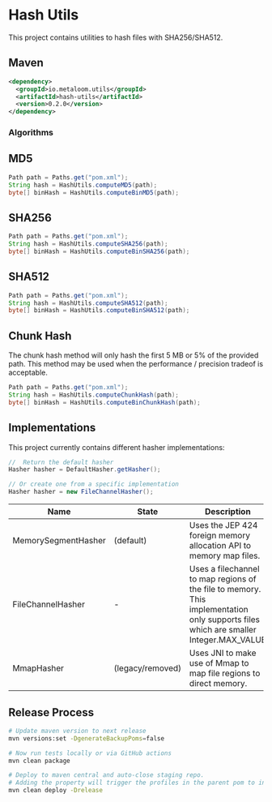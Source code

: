 # Hash Utils

This project contains utilities to hash files with SHA256/SHA512.


## Maven

```xml
<dependency>
  <groupId>io.metaloom.utils</groupId>
  <artifactId>hash-utils</artifactId>
  <version>0.2.0</version>
</dependency>
```

### Algorithms

## MD5

```java
Path path = Paths.get("pom.xml");
String hash = HashUtils.computeMD5(path);
byte[] binHash = HashUtils.computeBinMD5(path);
```

## SHA256

```java
Path path = Paths.get("pom.xml");
String hash = HashUtils.computeSHA256(path);
byte[] binHash = HashUtils.computeBinSHA256(path);
```

## SHA512

```java
Path path = Paths.get("pom.xml");
String hash = HashUtils.computeSHA512(path);
byte[] binHash = HashUtils.computeBinSHA512(path);
```

## Chunk Hash

The chunk hash method will only hash the first 5 MB or 5% of the provided path. This method may be used when the performance / precision tradeof is acceptable.

```java
Path path = Paths.get("pom.xml");
String hash = HashUtils.computeChunkHash(path);
byte[] binHash = HashUtils.computeBinChunkHash(path);

```

## Implementations

This project currently contains different hasher implementations:

```java
//  Return the default hasher
Hasher hasher = DefaultHasher.getHasher();

// Or create one from a specific implementation
Hasher hasher = new FileChannelHasher();
```

| Name                   | State             |            Description  |
|------------------------|-------------------|-------------------------|
| MemorySegmentHasher    | (default)         | Uses the JEP 424 foreign memory allocation API to memory map files.              
| FileChannelHasher      | -                 | Uses a filechannel to map regions of the file to memory. This implementation only supports files which are smaller Integer.MAX_VALUE  |
| MmapHasher             | (legacy/removed)  | Uses JNI to make use of Mmap to map file regions to direct memory.                                                                    |


## Release Process

```bash
# Update maven version to next release
mvn versions:set -DgenerateBackupPoms=false

# Now run tests locally or via GitHub actions
mvn clean package

# Deploy to maven central and auto-close staging repo. 
# Adding the property will trigger the profiles in the parent pom to include gpg,javadoc...
mvn clean deploy -Drelease
```
